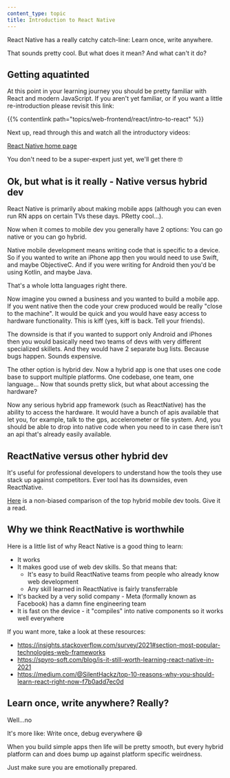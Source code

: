 ```yaml
---
content_type: topic
title: Introduction to React Native
---
```


React Native has a really catchy catch-line: Learn once, write anywhere.

That sounds pretty cool. But what does it mean? And what can't it do?

## Getting aquatinted

At this point in your learning journey you should be pretty familiar with React and modern JavaScript.  If you aren't yet familiar, or if you want a little re-introduction please revisit this link:

{{% contentlink path="topics/web-frontend/react/intro-to-react" %}}

Next up, read through this and watch all the introductory videos:

[React Native home page](https://reactnative.dev/)

You don't need to be a super-expert just yet, we'll get there 🤓

## Ok, but what is it really - Native versus hybrid dev

React Native is primarily about making mobile apps (although you can even run RN apps on certain TVs these days. PRetty cool...).

Now when it comes to mobile dev you generally have 2 options: You can go native or you can go hybrid.

Native mobile development means writing code that is specific to a device. So if you wanted to write an iPhone app then you would need to use Swift, and maybe ObjectiveC. And if you were writing for Android then you'd be using Kotlin, and maybe Java.

That's a whole lotta languages right there.

Now imagine you owned a business and you wanted to build a mobile app. If you went native then the code your crew produced would be really "close to the machine". It would be quick and you would have easy access to hardware functionality. This is kiff (yes, kiff is back. Tell your friends).

The downside is that if you wanted to support only Android and iPhones then you would basically need two teams of devs with very different specialized skillets. And they would have 2 separate bug lists. Because bugs happen. Sounds expensive.

The other option is hybrid dev. Now a hybrid app is one that uses one code base to support multiple platforms. One codebase, one team, one language... Now that sounds pretty slick, but what about accessing the hardware?

Now any serious hybrid app framework (such as ReactNative) has the ability to access the hardware. It would have a bunch of apis available that let you, for example, talk to the gps, accelerometer or file system. And, you should be able to drop into native code when you need to in case there isn't an api that's already easily available.

## ReactNative versus other hybrid dev

It's useful for professional developers to understand how the tools they use stack up against competitors. Ever tool has its downsides, even ReactNative.

[Here](https://techdayhq.com/community/articles/top-5-frameworks-for-hybrid-mobile-app-development) is a non-biased comparison of the top hybrid mobile dev tools. Give it a read.

## Why we think ReactNative is worthwhile

Here is a little list of why React Native is a good thing to learn:

- It works
- It makes good use of web dev skills. So that means that:
  - It's easy to build ReactNative teams from people who already know web development
  - Any skill learned in ReactNative is fairly transferrable
- It's backed by a very solid company - Meta (formally known as Facebook) has a damn fine engineering team
- It is fast on the device - it "compiles" into native components so it works well everywhere

If you want more, take a look at these resources:

- https://insights.stackoverflow.com/survey/2021#section-most-popular-technologies-web-frameworks
- https://spyro-soft.com/blog/is-it-still-worth-learning-react-native-in-2021
- https://medium.com/@SilentHackz/top-10-reasons-why-you-should-learn-react-right-now-f7b0add7ec0d


## Learn once, write anywhere? Really?

Well...no

It's more like: Write once, debug everywhere 😆

When you build simple apps then life will be pretty smooth, but every hybrid platform can and does bump up against platform specific weirdness.

Just make sure you are emotionally prepared.
